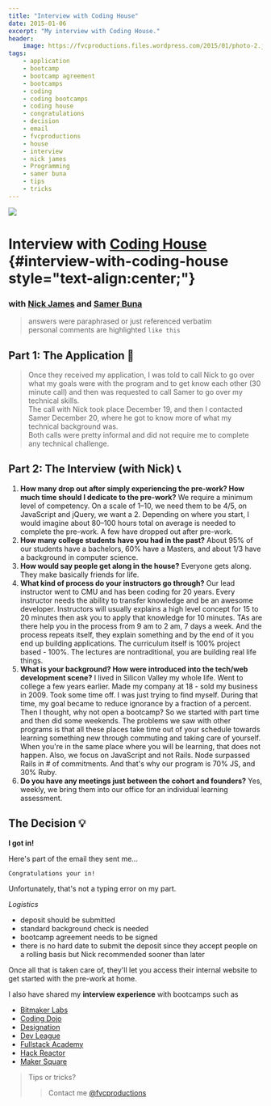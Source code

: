 ```yaml
---
title: "Interview with Coding House"
date: 2015-01-06
excerpt: "My interview with Coding House."
header:
    image: https://fvcproductions.files.wordpress.com/2015/01/photo-2.jpg
tags:
    - application
    - bootcamp
    - bootcamp agreement
    - bootcamps
    - coding
    - coding bootcamps
    - coding house
    - congratulations
    - decision
    - email
    - fvcproductions
    - house
    - interview
    - nick james
    - Programming
    - samer buna
    - tips
    - tricks
---
```


[![](https://course_report_production.s3.amazonaws.com/rich/rich_files/rich_files/74/s300/coding-house-logo.png)](https://www.codinghouse.com)

Interview with [Coding House](https://www.codinghouse.com "Coding House") {#interview-with-coding-house style="text-align:center;"}
========================================================================



### with [Nick James](https://www.linkedin.com/in/hellonick) and [Samer Buna](https://www.linkedin.com/in/samerbuna)

> answers were paraphrased or just referenced verbatim\
> personal comments are highlighted `like this`



**Part 1: The Application 📝**
-----------------------------

> Once they received my application, I was told to call Nick to go over
> what my goals were with the program and to get know each other (30
> minute call) and then was requested to call Samer to go over my
> technical skills.\
> The call with Nick took place December 19, and then I contacted Samer
> December 20, where he got to know more of what my technical background
> was.\
> Both calls were pretty informal and did not require me to complete any
> technical challenge.



**Part 2: The Interview (with Nick)** 📞
---------------------------------------



1. **How many drop out after simply experiencing the pre-work? How much
    time should I dedicate to the pre-work?** We require a minimum level
    of competency. On a scale of 1–10, we need them to be 4/5, on
    JavaScript and jQuery, we want a 2. Depending on where you start, I
    would imagine about 80–100 hours total on average is needed to
    complete the pre-work. A few have dropped out after pre-work.
2. **How many college students have you had in the past?** About 95% of
    our students have a bachelors, 60% have a Masters, and about 1/3
    have a background in computer science.
3. **How would say people get along in the house?** Everyone gets
    along. They make basically friends for life.
4.  **What kind of process do your instructors go through?** Our lead
    instructor went to CMU and has been coding for 20 years. Every
    instructor needs the ability to transfer knowledge and be an awesome
    developer. Instructors will usually explains a high level concept
    for 15 to 20 minutes then ask you to apply that knowledge for 10
    minutes. TAs are there help you in the process from 9 am to 2 am, 7
    days a week. And the process repeats itself, they explain something
    and by the end of it you end up building applications. The
    curriculum itself is 100% project based - 100%. The lectures are
    nontraditional, you are building real life things.
5.  **What is your background? How were introduced into the tech/web
    development scene?** I lived in Silicon Valley my whole life. Went
    to college a few years earlier. Made my company at 18 - sold my
    business in 2009. Took some time off. I was just trying to find
    myself. During that time, my goal became to reduce ignorance by a
    fraction of a percent. Then I thought, why not open a bootcamp? So
    we started with part time and then did some weekends. The problems
    we saw with other programs is that all these places take time out of
    your schedule towards learning something new through commuting and
    taking care of yourself. When you're in the same place where you
    will be learning, that does not happen. Also, we focus on JavaScript
    and not Rails. Node surpassed Rails in \# of commitments. And that's
    why our program is 70% JS, and 30% Ruby.
6.  **Do you have any meetings just between the cohort and founders?**
    Yes, weekly, we bring them into our office for an individual
    learning assessment.



**The Decision 💡**
------------------



**I got in!**

Here's part of the email they sent me...

    Congratulations your in!

Unfortunately, that's not a typing error on my part.

*Logistics*

-   deposit should be submitted
-   standard background check is needed
-   bootcamp agreement needs to be signed
-   there is no hard date to submit the deposit since they accept people
    on a rolling basis but Nick recommended sooner than later

Once all that is taken care of, they'll let you access their internal
website to get started with the pre-work at home.



I also have shared my **interview experience** with bootcamps such as

- [Bitmaker
    Labs](/blog/2014/03/12/interview-bitmaker-labs/)
- [Coding
    Dojo](/blog/2015/01/06/interview-coding-dojo/)
- [Designation](https://fvcproductions.com/blog/2015/01/06/interview-with-designation/ "Interview with Designation 🎨")
- [Dev
    League](https://fvcproductions.com/blog/2015/01/06/experience-with-devleague/ "Interview With DevLeague 💻")
- [Fullstack
    Academy](https://fvcproductions.com/blog/2014/12/28/my-experience-with-fullstack-academy-of-code/ "My Experience with Fullstack Academy of Code 💻")
- [Hack
    Reactor](https://fvcproductions.com/blog/2015/01/05/questioning-hack-reactor/ "Questioning Hack Reactor 🔑")
- [Maker
    Square](https://fvcproductions.com/blog/2015/01/14/my-experience-with-makersquare-%f0%9f%92/ "My Experience with MakerSquare 💻")



> Tips or tricks?
>
> > Contact me [@fvcproductions](https://twitter.com/fvcproductions)
